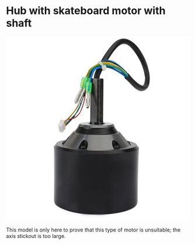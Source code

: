 # Hub with skateboard motor with shaft

![6384 motor](../../components/90%20mm%20skateboard%20motor/motor.jpg)

This model is only here to prove that this type of motor is unsuitable; the axis stickout is too large.
